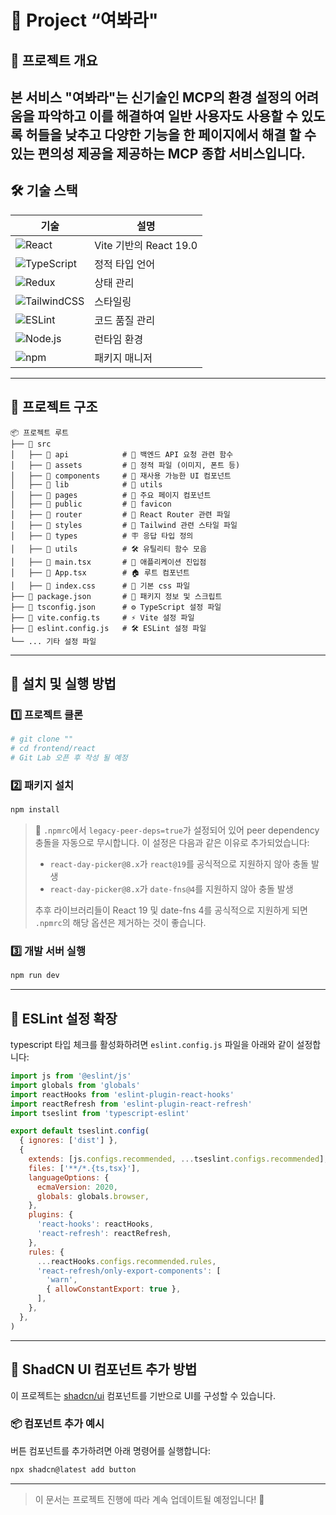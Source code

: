 # 🚀 Project “여봐라"

## 📌 프로젝트 개요

본 서비스 "**여봐라**"는 신기술인 MCP의 환경 설정의 어려움을 파악하고 이를 해결하여 일반 사용자도 사용할 수 있도록 허들을 낮추고 다양한 기능을 한 페이지에서 해결 할 수 있는 편의성 제공을 제공하는  **MCP 종합 서비스**입니다.
---

## 🛠 기술 스택

| 기술 | 설명 |
|------|------|
| ![React](https://img.shields.io/badge/React-19.0-blue?logo=react) | Vite 기반의 React 19.0 |
| ![TypeScript](https://img.shields.io/badge/TypeScript-✔-blue?logo=typescript) | 정적 타입 언어 |
| ![Redux](https://img.shields.io/badge/Redux-✔-purple?logo=redux) | 상태 관리 |
| ![TailwindCSS](https://img.shields.io/badge/TailwindCSS-✔-teal?logo=tailwindcss) | 스타일링 |
| ![ESLint](https://img.shields.io/badge/ESLint-✔-yellow?logo=eslint) | 코드 품질 관리 |
| ![Node.js ](https://img.shields.io/badge/Node.js-22.13.1-green?logo=node.js) | 런타임 환경 |
| ![npm](https://img.shields.io/badge/npm-10.9.2-red?logo=npm) | 패키지 매니저 |

---

## 📂 프로젝트 구조

```
📦 프로젝트 루트
├── 📂 src
│   ├── 📂 api            # 🔗 백엔드 API 요청 관련 함수
│   ├── 📂 assets         # 🎨 정적 파일 (이미지, 폰트 등)
│   ├── 📂 components     # 🧩 재사용 가능한 UI 컴포넌트
│   ├── 📂 lib            # 🔨 utils
│   ├── 📂 pages          # 📄 주요 페이지 컴포넌트
│   ├── 📂 public         # 📂 favicon
│   ├── 📂 router         # 🚦 React Router 관련 파일
│   ├── 📂 styles         # 🎨 Tailwind 관련 스타일 파일
│   ├── 📂 types          # 🪧 응답 타입 정의
│   ├── 📂 utils          # 🛠 유틸리티 함수 모음
│   ├── 📜 main.tsx       # 🚀 애플리케이션 진입점
│   ├── 📜 App.tsx        # 🏠 루트 컴포넌트
│   ├── 📜 index.css      # 📝 기본 css 파일
├── 📜 package.json       # 📆 패키지 정보 및 스크립트
├── 📜 tsconfig.json      # ⚙ TypeScript 설정 파일
├── 📜 vite.config.ts     # ⚡ Vite 설정 파일
├── 📜 eslint.config.js   # 🛠 ESLint 설정 파일
└── ... 기타 설정 파일
```

---

## 🚀 설치 및 실행 방법

### 1️⃣ 프로젝트 클론
```sh
# git clone ""
# cd frontend/react
# Git Lab 오픈 후 작성 될 예정
```

### 2️⃣ 패키지 설치
```sh
npm install
```

> 📌 `.npmrc`에서 `legacy-peer-deps=true`가 설정되어 있어 peer dependency 충돌을 자동으로 무시합니다.
> 이 설정은 다음과 같은 이유로 추가되었습니다:
>
> - `react-day-picker@8.x`가 `react@19`를 공식적으로 지원하지 않아 충돌 발생
> - `react-day-picker@8.x`가 `date-fns@4`를 지원하지 않아 충돌 발생
>
> 추후 라이브러리들이 React 19 및 date-fns 4를 공식적으로 지원하게 되면 `.npmrc`의 해당 옵션은 제거하는 것이 좋습니다.

### 3️⃣ 개발 서버 실행
```sh
npm run dev
```

---

## 🔧 ESLint 설정 확장

typescript 타입 체크를 활성화하려면 `eslint.config.js` 파일을 아래와 같이 설정합니다:

```js
import js from '@eslint/js'
import globals from 'globals'
import reactHooks from 'eslint-plugin-react-hooks'
import reactRefresh from 'eslint-plugin-react-refresh'
import tseslint from 'typescript-eslint'

export default tseslint.config(
  { ignores: ['dist'] },
  {
    extends: [js.configs.recommended, ...tseslint.configs.recommended],
    files: ['**/*.{ts,tsx}'],
    languageOptions: {
      ecmaVersion: 2020,
      globals: globals.browser,
    },
    plugins: {
      'react-hooks': reactHooks,
      'react-refresh': reactRefresh,
    },
    rules: {
      ...reactHooks.configs.recommended.rules,
      'react-refresh/only-export-components': [
        'warn',
        { allowConstantExport: true },
      ],
    },
  },
)
```

---

## 🎁 ShadCN UI 컴포넌트 추가 방법

이 프로젝트는 [shadcn/ui](https://ui.shadcn.dev/) 컴포넌트를 기반으로 UI를 구성할 수 있습니다.

### 📦 컴포넌트 추가 예시

버튼 컴포넌트를 추가하려면 아래 명령어를 실행합니다:
```sh
npx shadcn@latest add button
```

---

> 이 문서는 프로젝트 진행에 따라 계속 업데이트될 예정입니다! 🚀